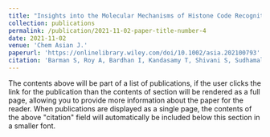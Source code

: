 ```yaml
---
title: "Insights into the Molecular Mechanisms of Histone Code Recognition by the BRPF3 Bromodomain"
collection: publications
permalink: /publication/2021-11-02-paper-title-number-4
date: 2021-11-02
venue: 'Chem Asian J.'
paperurl: 'https://onlinelibrary.wiley.com/doi/10.1002/asia.202100793'
citation: 'Barman S, Roy A, Bardhan I, Kandasamy T, Shivani S, Sudhamalla B.Insights into the Molecular Mechanisms of Histone Code Recognition by the BRPF3 Bromodomain. Chem Asian J. 2021 Nov 2;16(21):3404-3412.'
---
```


The contents above will be part of a list of publications, if the user clicks the link for the publication than the contents of section will be rendered as a full page, allowing you to provide more information about the paper for the reader. When publications are displayed as a single page, the contents of the above "citation" field will automatically be included below this section in a smaller font.
